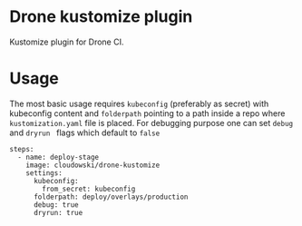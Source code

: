 # Drone kustomize plugin

Kustomize plugin for Drone CI.

# Usage

The most basic usage requires `kubeconfig` (preferably as secret) with
kubeconfig content and `folderpath` pointing to a path inside a repo where
`kustomization.yaml` file is placed. For debugging purpose one can set `debug` and `dryrun ` flags which default to `false`

```
steps:
  - name: deploy-stage
    image: cloudowski/drone-kustomize
    settings:
      kubeconfig:
        from_secret: kubeconfig
      folderpath: deploy/overlays/production
      debug: true
      dryrun: true

```
